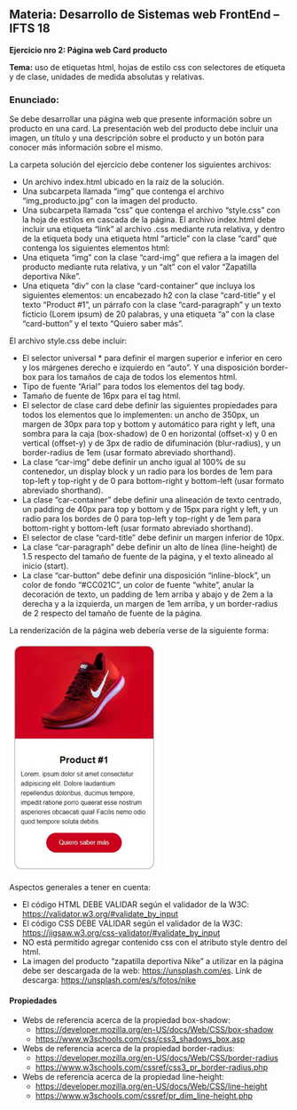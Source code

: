 ## Materia: Desarrollo de Sistemas web FrontEnd – IFTS 18

**Ejercicio nro 2: Página web Card producto**

**Tema:** uso de etiquetas html, hojas de estilo css con selectores de etiqueta y de clase, unidades de
medida absolutas y relativas.

### Enunciado:

Se debe desarrollar una página web que presente información sobre un producto en una card.
La presentación web del producto debe incluir una imagen, un título y una descripción sobre el producto
y un botón para conocer más información sobre el mismo.

La carpeta solución del ejercicio debe contener los siguientes archivos:

- Un archivo index.html ubicado en la raíz de la solución.
- Una subcarpeta llamada “img” que contenga el archivo “img_producto.jpg” con la imagen del producto. 
- Una subcarpeta llamada “css” que contenga el archivo “style.css” con la hoja de estilos en cascada
de la página. El archivo index.html debe incluir una etiqueta “link” al archivo .css mediante ruta relativa, y dentro de la etiqueta body una etiqueta html “article” con la clase “card” que contenga los siguientes elementos html:
- Una etiqueta “img” con la clase “card-img” que refiera a la imagen del producto mediante ruta relativa, y un “alt” con el valor “Zapatilla deportiva Nike”.
- Una etiqueta “div” con la clase “card-container” que incluya los siguientes elementos: un encabezado
h2 con la clase “card-title” y el texto “Product #1”, un párrafo con la clase “card-paragraph” y un texto
ficticio (Lorem ipsum) de 20 palabras, y una etiqueta “a” con la clase “card-button” y el texto “Quiero
saber más”.

El archivo style.css debe incluir:

- El selector universal * para definir el margen superior e inferior en cero y los márgenes derecho e
izquierdo en “auto”. Y una disposición border-box para los tamaños de caja de todos los elementos
html.
- Tipo de fuente “Arial” para todos los elementos del tag body.
- Tamaño de fuente de 16px para el tag html.
- El selector de clase card debe definir las siguientes propiedades para todos los elementos que lo
implementen: un ancho de 350px, un margen de 30px para top y bottom y automático para right y
left, una sombra para la caja (box-shadow) de 0 en horizontal (offset-x) y 0 en vertical (offset-y) y de
3px de radio de difuminación (blur-radius), y un border-radius de 1em (usar formato abreviado
shorthand).
- La clase “car-img” debe definir un ancho igual al 100% de su contenedor, un display block y un radio
para los bordes de 1em para top-left y top-right y de 0 para bottom-right y bottom-left (usar formato
abreviado shorthand).
- La clase “car-container” debe definir una alineación de texto centrado, un padding de 40px para top
y bottom y de 15px para right y left, y un radio para los bordes de 0 para top-left y top-right y de 1em
para bottom-right y bottom-left (usar formato abreviado shorthand).
- El selector de clase “card-title” debe definir un margen inferior de 10px.
- La clase “car-paragraph” debe definir un alto de línea (line-height) de 1.5 respecto del tamaño de
fuente de la página, y el texto alineado al inicio (start).
- La clase “car-button” debe definir una disposición “inline-block”, un color de fondo “#CC021C”, un
color de fuente “white”, anular la decoración de texto, un padding de 1em arriba y abajo y de 2em a
la derecha y a la izquierda, un margen de 1em arriba, y un border-radius de 2 respecto del tamaño de
fuente de la página.

La renderización de la página web debería verse de la siguiente forma:

![referencia card](./img/refe.png)

Aspectos generales a tener en cuenta:

- El código HTML DEBE VALIDAR según el validador de la W3C:
https://validator.w3.org/#validate_by_input
- El código CSS DEBE VALIDAR según el validador de la W3C: https://jigsaw.w3.org/css-validator/#validate_by_input
- NO está permitido agregar contenido css con el atributo style dentro del html.
- La imagen del producto “zapatilla deportiva Nike” a utilizar en la página debe ser descargada de la
web: https://unsplash.com/es. Link de descarga: https://unsplash.com/es/s/fotos/nike

#### Propiedades

- Webs de referencia acerca de la propiedad box-shadow:
    - https://developer.mozilla.org/en-US/docs/Web/CSS/box-shadow
    - https://www.w3schools.com/css/css3_shadows_box.asp
- Webs de referencia acerca de la propiedad border-radius:
    - https://developer.mozilla.org/en-US/docs/Web/CSS/border-radius
    - https://www.w3schools.com/cssref/css3_pr_border-radius.php
- Webs de referencia acerca de la propiedad line-height:
    - https://developer.mozilla.org/en-US/docs/Web/CSS/line-height
    - https://www.w3schools.com/cssref/pr_dim_line-height.php